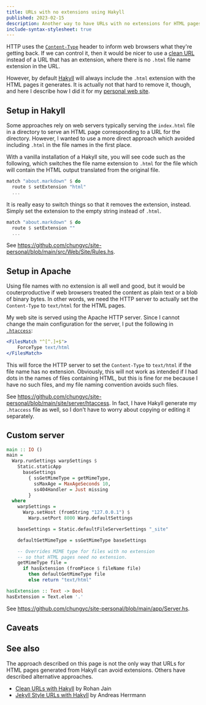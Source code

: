 ```yaml
---
title: URLs with no extensions using Hakyll
published: 2023-02-15
description: Another way to have URLs with no extensions for HTML pages with Hakyll.
include-syntax-stylesheet: true
---
```


HTTP uses the [`Content-Type`] header to inform web browsers what they're getting back.
If we can control it, then it would be nicer to use a [clean URL] instead of a URL
that has an extension, where there is no `.html` file name extension in the URL.

However, by default [Hakyll] will always include the `.html` extension
with the HTML pages it generates.  It is actually not that hard to remove it, though,
and here I describe how I did it for my [personal web site](https://chungyc.org/).

[`Content-Type`]: https://developer.mozilla.org/en-US/docs/Web/HTTP/Headers/Content-Type
[clean URL]: https://en.wikipedia.org/wiki/Clean_URL
[Hakyll]: https://jaspervdj.be/hakyll/

## Setup in Hakyll

Some approaches rely on web servers typically serving the `index.html` file in a directory
to serve an HTML page corresponding to a URL for the directory.  However, I wanted to use
a more direct approach which avoided including `.html` in the file names in the first place.

With a vanilla installation of a Hakyll site, you will see code such as the following,
which switches the file name extension to `.html` for the file which will contain the
HTML output translated from the original file.

```haskell
match "about.markdown" $ do
  route $ setExtension "html"
  ...
```

It is really easy to switch things so that it removes the extension, instead.
Simply set the extension to the empty string instead of `.html`.

```haskell
match "about.markdown" $ do
  route $ setExtension ""
  ...
```

See https://github.com/chungyc/site-personal/blob/main/src/Web/Site/Rules.hs.

## Setup in Apache

Using file names with no extension is all well and good, but it would be couterproductive
if web browsers treated the content as plain text or a blob of binary bytes.
In other words, we need the HTTP server to actually set the `Content-Type` to `text/html` for the HTML pages.

My web site is served using the Apache HTTP server.
Since I cannot change the main configuration for the server, I put the following in [`.htaccess`]:

```apache
<FilesMatch "^[^.]+$">
    ForceType text/html
</FilesMatch>
```

This will force the HTTP server to set the `Content-Type` to `text/html` if the file name has no extension.
Obviously, this will not work as intended if I had dots in the names of files containing HTML,
but this is fine for me because I have no such files, and my file naming convention avoids such files.

See https://github.com/chungyc/site-personal/blob/main/site/server/htaccess.
In fact, I have Hakyll generate my `.htaccess` file as well,
so I don't have to worry about copying or editing it separately.

[`.htaccess`]: https://httpd.apache.org/docs/2.4/howto/htaccess.html

## Custom server

```haskell
main :: IO ()
main =
  Warp.runSettings warpSettings $
    Static.staticApp
      baseSettings
        { ssGetMimeType = getMimeType,
          ssMaxAge = MaxAgeSeconds 10,
          ss404Handler = Just missing
        }
  where
    warpSettings =
      Warp.setHost (fromString "127.0.0.1") $
        Warp.setPort 8000 Warp.defaultSettings

    baseSettings = Static.defaultFileServerSettings "_site"

    defaultGetMimeType = ssGetMimeType baseSettings

    -- Overrides MIME type for files with no extension
    -- so that HTML pages need no extension.
    getMimeType file =
      if hasExtension (fromPiece $ fileName file)
        then defaultGetMimeType file
        else return "text/html"

hasExtension :: Text -> Bool
hasExtension = Text.elem '.'
```

See https://github.com/chungyc/site-personal/blob/main/app/Server.hs.

## Caveats

## See also

The approach described on this page is not the only way
that URLs for HTML pages generated from Hakyll can avoid extensions.
Others have described alternative approaches.

*   [Clean URLs with Hakyll](https://www.rohanjain.in/hakyll-clean-urls/) by Rohan Jain
*   [Jekyll Style URLs with Hakyll](http://aherrmann.github.io/programming/2016/01/31/jekyll-style-urls-with-hakyll/index.html) by Andreas Herrmann
